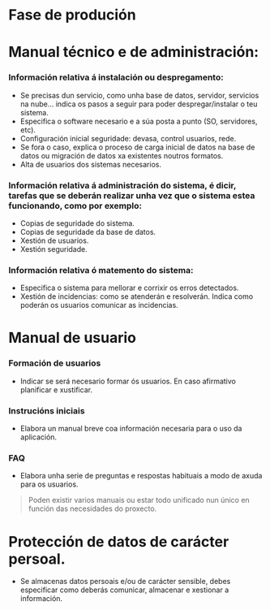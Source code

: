 # Fase de produción

# Manual técnico e de administración:

### Información relativa á instalación ou despregamento: 

* Se precisas dun servicio, como unha base de datos, servidor, servicios na nube... indica os pasos a seguir para poder despregar/instalar o teu sistema.
* Especifica o software necesario e a súa posta a punto (SO, servidores, etc).
* Configuración inicial seguridade: devasa, control usuarios, rede.
* Se fora o caso, explica o proceso de carga inicial de datos na base de datos ou migración de datos xa existentes noutros formatos.
* Alta de usuarios dos sistemas necesarios.

### Información relativa á administración do sistema, é dicir, tarefas que se deberán realizar unha vez que o sistema estea funcionando, como por exemplo:

* Copias de seguridade do sistema.
* Copias de seguridade da base de datos.
* Xestión de usuarios.
* Xestión seguridade.

### Información relativa ó matemento do sistema: 

* Especifica o sistema para mellorar e corrixir os erros detectados.
* Xestión de incidencias: como se atenderán e resolverán. Indica como poderán os usuarios comunicar as incidencias.

# Manual de usuario

### Formación de usuarios 
* Indicar se será necesario formar ós usuarios. En caso afirmativo planificar e xustificar.

### Instrucións iniciais
* Elabora un manual breve coa información necesaria para o uso da aplicación.

### FAQ

* Elabora unha serie de preguntas e respostas habituais a modo de axuda para os usuarios.

> Poden existir varios manuais ou estar todo unificado nun único en función das necesidades do proxecto.

# Protección de datos de carácter persoal.

* Se almacenas datos persoais e/ou de carácter sensible, debes especificar como deberás comunicar, almacenar e xestionar a información.